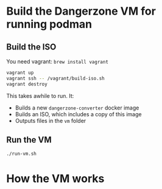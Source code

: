 # Build the Dangerzone VM for running podman

## Build the ISO

You need vagrant: `brew install vagrant`

```sh
vagrant up
vagrant ssh -- /vagrant/build-iso.sh
vagrant destroy
```

This takes awhile to run. It:

- Builds a new `dangerzone-converter` docker image
- Builds an ISO, which includes a copy of this image
- Outputs files in the `vm` folder

## Run the VM

```sh
./run-vm.sh
```

# How the VM works


